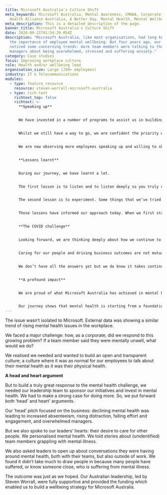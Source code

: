 ```yaml
---
title: Microsoft Australia's Culture Shift
meta_keywords: Microsoft Australia, Mental Awareness, CMHAA, Corporate Mental
  Health Alliance Australia, A Better Day, Mental Health, Mental Wellbeing
meta_description: This is a detailed description of the page.
banner_title: Microsoft Australia's Culture Shift
date: 2020-09-21T01:54:29.054Z
description: "Microsoft Australia, like most organisations, had long known about
  the importance of employee mental wellbeing. But four years ago, our HR team
  noticed some concerning trends: more team members were talking to their
  managers about being overwhelmed, stressed and suffering anxiety."
category: Case studies
focus: Improving workplace culture
role: Health and/or wellbeing lead
organisation_size: Large (250+ employees)
industry: IT & Telecommunications
modules:
  - type: feature_resource
    resource: steven-worrall-microsoft-australia
  - type: rich-text
    richtext_top: false
    richtext: >-
      **Speaking up**


      We have invested in a number of programs to assist us in building a mentally healthy workplace. These programs have focused on help and education for individual team members and managers. We have particularly focussed on our managers as they play such a critical role in how they support their team members every day. We have also introduced a peer support program called REAL Mates. This is an accredited mental health peer support program which trains individuals (volunteers) to be mental health first aiders. We are also increasingly looking at mental health as a key component of our D&I strategy, particularly as we build on our culture of inclusion.


      Whilst we still have a way to go, we are confident the priority we have put on mental health has, and will continue to be, a valuable investment.


      We are now observing more employees speaking up and willing to share their personal stories. We have a number of examples of team members talking in All Hand events and other forums to tell their story in hopes to normalise the conversation and inspire others to open up. When we hear responses such - “gosh, I never knew that. I’m so glad that person said that. I’m not alone. I never thought there would be other people at Microsoft who felt like I do” - we know we’re making progress.


      **Lessons learnt**


      During our journey, we have learnt a lot.


      The first lesson is to listen and to listen deeply so you truly understand what the real need is. For example, we assumed that our employees would value onsite wellness and fitness services. But after repeated poor turnouts and discussions with some team members, we got the message, they didn’t really want to exercise at the workplace.


      The second lesson is to experiment. Some things that we’ve tried haven’t had the impact we’d hope. You need to identify potential opportunities then start small, test, and be ok if it doesn’t work and just let it go. If it does work, then great, that’s the time to scale.


      Those lessons have informed our approach today. When we first started, we focused equally on all aspects of wellbeing such as mind, body, financial, etc. All those things are still really important but after listening to our people who told us, “where I need the most help is in how I’m feeling and my mental health”, we re-focused and double-downed on mental health initiatives.


      **The COVID challenge**


      Looking forward, we are thinking deeply about how we continue to create a culture of profound care and empathy, whilst also running a very high performing organisation that has big ambitions. 


      Caring for our people and driving business outcomes are not mutually exclusive but at times, in the current environment, it can feel conflicted. For example, what do performance coaching conversations look like when we know someone is not at their optimum?


      We don’t have all the answers yet but we do know it takes continued investment in coaching our leaders and never losing sight of our commitment to sustain a culture that is both deeply caring and high performing.


      **A profound impact**


      We are proud of what Microsoft Australia has achieved in mental health and we are humbled that we have had the opportunity to inspire other parts of our global organisation to take action too. For example, we are about to extend some of our programs into the broader Asia region.


      Our journey shows that mental health is starting from a foundation of both “head” and “heart”. We have learnt it’s important to be open to continual listening and experimenting to assess what truly makes a difference. It also shows the real power of authentic leadership, where there is a deep sense of care and genuine desire to have a positive impact on people’s mental health and sense of wellbeing.
---
```

The issue wasn’t isolated to Microsoft. External data was showing a similar trend of rising mental health issues in the workplace.

We faced a major challenge: how, as a corporate, did we respond to this growing problem? If a team member said they were mentally unwell, what would we do?

We realised we needed and wanted to build an open and transparent culture; a culture where it was as normal for our employees to talk about their mental health as it was their physical health.

**A head and heart argument**

But to build a truly great response to the mental health challenge, we needed our leadership team to sponsor our initiatives and invest in mental health. We had to make a strong case for doing more. So, we put forward both ‘head’ and heart’ arguments.

Our ‘head’ pitch focused on the business: declining mental health was leading to increased absenteeism, rising distraction, falling effort and engagement, and overwhelmed managers.

But we also spoke to our leaders’ hearts: their desire to care for other people. We personalised mental health. We told stories about (unidentified) team members grappling with mental illness.

We also asked leaders to open up about conversations they were having around mental health, both with their teams, but also outside of work. We found it didn’t take much to draw people in because many people have suffered, or know someone close, who is suffering from mental illness.

The outcome was just as we hoped. Our Australian leadership, led by Steven Worrall, were fully supportive and provided the funding which enabled us to build a wellbeing strategy for Microsoft Australia.
